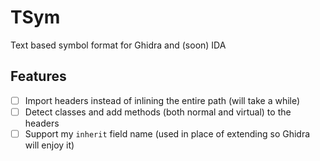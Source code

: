 # TSym
 Text based symbol format for Ghidra and (soon) IDA

## Features
 - [ ] Import headers instead of inlining the entire path (will take a while)
 - [ ] Detect classes and add methods (both normal and virtual) to the headers
 - [ ] Support my `inherit` field name (used in place of extending so Ghidra will enjoy it)
